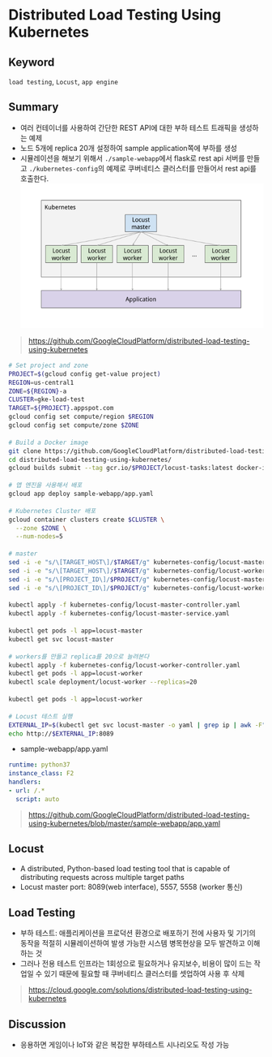 # Distributed Load Testing Using Kubernetes

## Keyword
`load testing`, `Locust`, `app engine`<br>

## Summary
- 여러 컨테이너를 사용하여 간단한 REST API에 대한 부하 테스트 트래픽을 생성하는 예제
- 노드 5개에 replica 20개 설정하여 sample application쪽에 부하를 생성
- 시뮬레이션을 해보기 위해서 `./sample-webapp`에서 flask로 rest api 서버를 만들고 `./kubernetes-config`의 예제로 쿠버네티스 클러스터를 만들어서 rest api를 호출한다.
![./images/lucust.png](./images/lucust.png)
> https://github.com/GoogleCloudPlatform/distributed-load-testing-using-kubernetes

~~~bash
# Set project and zone
PROJECT=$(gcloud config get-value project)
REGION=us-central1
ZONE=${REGION}-a
CLUSTER=gke-load-test
TARGET=${PROJECT}.appspot.com
gcloud config set compute/region $REGION
gcloud config set compute/zone $ZONE

# Build a Docker image 
git clone https://github.com/GoogleCloudPlatform/distributed-load-testing-using-kubernetes.git
cd distributed-load-testing-using-kubernetes/
gcloud builds submit --tag gcr.io/$PROJECT/locust-tasks:latest docker-image/.

# 앱 엔진을 사용해서 배포
gcloud app deploy sample-webapp/app.yaml

# Kubernetes Cluster 배포
gcloud container clusters create $CLUSTER \
  --zone $ZONE \
  --num-nodes=5

# master
sed -i -e "s/\[TARGET_HOST\]/$TARGET/g" kubernetes-config/locust-master-controller.yaml
sed -i -e "s/\[TARGET_HOST\]/$TARGET/g" kubernetes-config/locust-worker-controller.yaml
sed -i -e "s/\[PROJECT_ID\]/$PROJECT/g" kubernetes-config/locust-master-controller.yaml
sed -i -e "s/\[PROJECT_ID\]/$PROJECT/g" kubernetes-config/locust-worker-controller.yaml

kubectl apply -f kubernetes-config/locust-master-controller.yaml
kubectl apply -f kubernetes-config/locust-master-service.yaml

kubectl get pods -l app=locust-master
kubectl get svc locust-master

# workers를 만들고 replica를 20으로 늘려본다
kubectl apply -f kubernetes-config/locust-worker-controller.yaml
kubectl get pods -l app=locust-worker
kubectl scale deployment/locust-worker --replicas=20

kubectl get pods -l app=locust-worker

# Locust 테스트 실행
EXTERNAL_IP=$(kubectl get svc locust-master -o yaml | grep ip | awk -F": " '{print $NF}')
echo http://$EXTERNAL_IP:8089
~~~
- sample-webapp/app.yaml
~~~yaml
runtime: python37
instance_class: F2
handlers:
- url: /.*
  script: auto
~~~
> https://github.com/GoogleCloudPlatform/distributed-load-testing-using-kubernetes/blob/master/sample-webapp/app.yaml

## Locust
-  A distributed, Python-based load testing tool that is capable of distributing requests across multiple target paths
- Locust master port: 8089(web interface), 5557, 5558 (worker 통신)

## Load Testing
- 부하 테스트: 애플리케이션을 프로덕션 환경으로 배포하기 전에 사용자 및 기기의 동작을 적절히 시뮬레이션하여 발생 가능한 시스템 병목현상을 모두 발견하고 이해하는 것
- 그러나 전용 테스트 인프라는 1회성으로 필요하거나 유지보수, 비용이 많이 드는 작업일 수 있기 때문에 필요할 때 쿠버네티스 클러스터를 셋업하여 사용 후 삭제
> https://cloud.google.com/solutions/distributed-load-testing-using-kubernetes

## Discussion
- 응용하면 게임이나 IoT와 같은 복잡한 부하테스트 시나리오도 작성 가능
